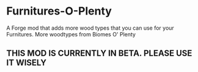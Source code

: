 # Furnitures-O-Plenty
A Forge mod that adds more wood types that you can use for your Furnitures.
More woodtypes from Biomes O' Plenty

## THIS MOD IS CURRENTLY IN BETA. PLEASE USE IT WISELY
